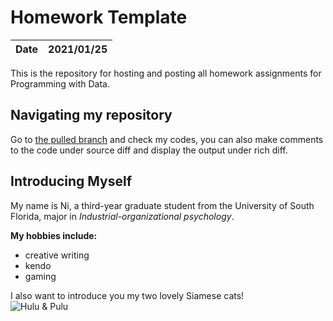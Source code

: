 # Homework Template
|**Date**|**2021/01/25**|
|--------|--------------|

This is the repository for hosting and posting all homework assignments for Programming with Data.

## Navigating my repository

Go to [the pulled branch](https://github.com/usf-progdata/hw-njie-DP/pulls) and check my codes, you can also make comments to the code under source diff and display the output under rich diff. 

## Introducing Myself 

My name is Ni, a third-year graduate student from the University of South Florida, major in *Industrial-organizational psychology*.

**My hobbies include:**

- creative writing
- kendo
- gaming

I also want to introduce you my two lovely Siamese cats!  
![Hulu & Pulu](https://static.wixstatic.com/media/41c14b_0dc6344d51a245a2a5046849dd86b1bf~mv2.jpg)
